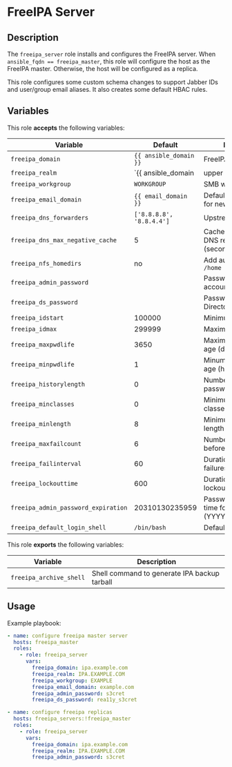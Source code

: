 FreeIPA Server
==============

Description
-----------

The `freeipa_server` role installs and configures the FreeIPA server. When
`ansible_fqdn == freeipa_master`, this role will configure the host as the
FreeIPA master. Otherwise, the host will be configured as a replica.

This role configures some custom schema changes to support Jabber IDs and
user/group email aliases. It also creates some default HBAC rules.


Variables
---------

This role **accepts** the following variables:

Variable                            | Default                        | Description
------------------------------------|--------------------------------|------------
`freeipa_domain`                    | `{{ ansible_domain }}`         | FreeIPA DNS domain
`freeipa_realm`                     | `{{ ansible_domain | upper }}` | FreeIPA realm name
`freeipa_workgroup`                 | `WORKGROUP`                    | SMB workgroup name
`freeipa_email_domain`              | `{{ email_domain }}`           | Default email domain for new users
`freeipa_dns_forwarders`            | `['8.8.8.8', '8.8.4.4']`       | Upstream DNS servers
`freeipa_dns_max_negative_cache`    | 5                              | Cache time for negative DNS responses (seconds)
`freeipa_nfs_homedirs`              | no                             | Add autofs map for `/home`
`freeipa_admin_password`            | &nbsp;                         | Password for `admin` account
`freeipa_ds_password`               | &nbsp;                         | Password for the Directory Server
`freeipa_idstart`                   | 100000                         | Minimum UID/GID
`freeipa_idmax`                     | 299999                         | Maximum UID/GID
`freeipa_maxpwdlife`                | 3650                           | Maximum password age (days)
`freeipa_minpwdlife`                | 1                              | Minumum password age (hours)
`freeipa_historylength`             | 0                              | Number of previous passwords to save
`freeipa_minclasses`                | 0                              | Minimum character classes in passwords
`freeipa_minlength`                 | 8                              | Minimum password length
`freeipa_maxfailcount`              | 6                              | Number of failed logins before account lockout
`freeipa_failinterval`              | 60                             | Duration to count login failures (seconds)
`freeipa_lockouttime`               | 600                            | Duration of account lockout (seconds)
`freeipa_admin_password_expiration` | 20310130235959                 | Password expiration time for `admin` account (YYYYMMDDHHMMSS)
`freeipa_default_login_shell`       | `/bin/bash`                    | Default user login shell

This role **exports** the following variables:

Variable                | Description
------------------------|------------
`freeipa_archive_shell` | Shell command to generate IPA backup tarball

Usage
-----

Example playbook:

````yaml
- name: configure freeipa master server
  hosts: freeipa_master
  roles:
    - role: freeipa_server
      vars:
        freeipa_domain: ipa.example.com
        freeipa_realm: IPA.EXAMPLE.COM
        freeipa_workgroup: EXAMPLE
        freeipa_email_domain: example.com
        freeipa_admin_password: s3cret
        freeipa_ds_password: rea11y_s3cret

- name: configure freeipa replicas
  hosts: freeipa_servers:!freeipa_master
  roles:
    - role: freeipa_server
      vars:
        freeipa_domain: ipa.example.com
        freeipa_realm: IPA.EXAMPLE.COM
        freeipa_admin_password: s3cret
````
